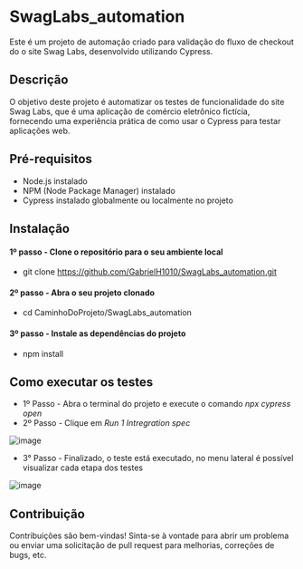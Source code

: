 # SwagLabs_automation
Este é um projeto de automação criado para validação do fluxo de checkout do o site Swag Labs, desenvolvido utilizando Cypress.

## Descrição
O objetivo deste projeto é automatizar os testes de funcionalidade do site Swag Labs, que é uma aplicação de comércio eletrônico fictícia, fornecendo uma experiência prática de como usar o Cypress para testar aplicações web.

## Pré-requisitos
- Node.js instalado
- NPM (Node Package Manager) instalado
- Cypress instalado globalmente ou localmente no projeto

## Instalação
#### 1º passo - Clone o repositório para o seu ambiente local
- git clone https://github.com/GabrielH1010/SwagLabs_automation.git

#### 2º passo - Abra o seu projeto clonado
- cd CaminhoDoProjeto/SwagLabs_automation

#### 3º passo - Instale as dependências do projeto
- npm install

## Como executar os testes
- 1º Passo - Abra o terminal do projeto e execute o comando *npx cypress open*
- 2º Passo - Clique em *Run 1 Intregration spec*

![image](https://github.com/GabrielH1010/SwagLabs_automation/assets/92988574/fdce0d2b-b032-4051-bd48-81ba789e45d0)

- 3° Passo - Finalizado, o teste está executado, no menu lateral é possível visualizar cada etapa dos testes

![image](https://github.com/GabrielH1010/SwagLabs_automation/assets/92988574/9eb87cc0-874c-4337-9e2d-224088fdb94c)

## Contribuição
Contribuições são bem-vindas! Sinta-se à vontade para abrir um problema ou enviar uma solicitação de pull request para melhorias, correções de bugs, etc.


